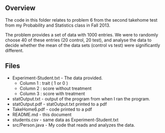 Overview
---
The code in this folder relates to problem 6 from the second takehome test from my Probability and Statistics class in Fall 2013.

The problem provides a set of data with 1000 entries.  We were to randomly choose 40 of these entries (20 control, 20 test), and analyse the data to decide whether the mean of the data sets (control vs test) were significantly different.

Files
---
- Experiment-Student.txt  -  The data provided.
	* Column 1 : trait ( 1 or 0 )
	* Column 2 : score without treatment
	* Column 3 : score with treatment
- statOutput.txt  - output of the program from when I ran the program.
- statOutput.pdf  - statOutput.txt printed to a pdf
- TakeHome6.pdf   - code printed to a pdf
- README.md       - this document
- students.csv    - same data as Experiment-Student.txt
- src/Person.java - My code that reads and analyzes the data.
